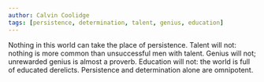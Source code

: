 ```yaml
---
author: Calvin Coolidge
tags: [persistence, determination, talent, genius, education]
---
```

Nothing in this world can take the place of persistence. Talent will not: nothing is more common than unsuccessful men with talent. Genius will not; unrewarded genius is almost a proverb. Education will not: the world is full of educated derelicts. Persistence and determination alone are omnipotent.